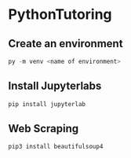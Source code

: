 # PythonTutoring

## Create an environment
```python
py -m venv <name of environment>
```

## Install Jupyterlabs

```python
pip install jupyterlab
```


## Web Scraping
```
pip3 install beautifulsoup4
```

